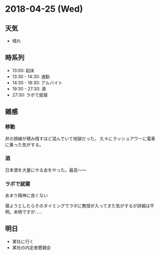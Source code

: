 # 2018-04-25 (Wed)

## 天気

- 晴れ

## 時系列

- 13:00: 起床
- 13:30 - 14:30: 通勤
- 14:30 - 18:30: アルバイト
- 19:30 - 27:30: 酒
- 27:30: ラボで就寝

## 雑感

### 移動

井の頭線が積み残すほど混んでいて地獄だった。
久々にラッシュアワーに電車に乗った気がする。

### 酒

日本酒を大量にやる会をやった。最高〜〜

### ラボで就寝

あまり精神に良くない

寝ようとしたらそのタイミングでラボに教授が入ってきた気がするが詳細は不明。未明ですが……

## 明日

- 某社に行く
- 某社の内定者懇親会

